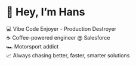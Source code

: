 # 👋 Hey, I’m Hans  

💻 Vibe Code Enjoyer - Production Destroyer  
☕ Coffee-powered engineer @ Salesforce  
🏎 Motorsport addict   
📈 Always chasing better, faster, smarter solutions  
